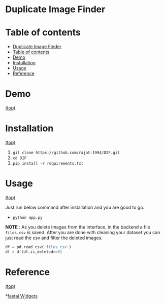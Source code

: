 
# Duplicate Image Finder



# Table of contents

- [Duplicate Image Finder](#introduction)
- [Table of contents](#table-of-contents)
- [Demo](#demo)
- [Installation](#installation)
- [Usage](#usage)
- [Reference](#reference)

# Demo
[(top)](#table-of-contents)

# Installation
[(top)](#table-of-contents)

1. ```git clone https://github.com/rajat-1994/DIF.git```
2. ```cd DIF```
3. ```pip install -r requirements.txt```

# Usage
[(top)](#table-of-contents)

Just run below command after installation and you are good to go.

* ```python app.py```

**NOTE** : As you delete images from the interface, in the backend a file `files.csv` is saved.
After you are done with cleaning your dataset you can just read the csv and filter the deleted images.

```python
df = pd.read_csv('files.csv')
df = df[df.is_deleted==0]        
```

# Reference
[(top)](#table-of-contents)

*[fastai Widgets](https://github.com/fastai/fastai)
